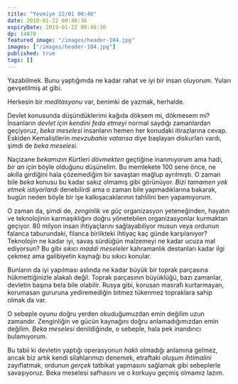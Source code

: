 ```yaml
---
title: "Yevmiye 22/01 00:46"
date: 2018-01-22 00:46:36
expiryDate: 2019-01-22 00:46:36
dp: 14070
featured_image: "/images/header-104.jpg"
images: ["/images/header-104.jpg"]
published: true
tags: []
---
```




Yazabilmek. Bunu yaptığımda ne kadar rahat ve iyi bir insan oluyorum. Yuları
gevşetilmiş at gibi.

Herkesin bir *meditasyonu* var, benimki de yazmak, herhalde. 

Devlet konusunda düşündüklerimi kağıda döksem mi, dökmesem mi? İnsanların
*devlet için kendini feda etmeyi* normal saydığı zamanlardan geçiyoruz, *beka
meselesi* insanların hemen her konudaki itirazlarına cevap. Eskiden
Kemalistlerin *mevzubahis vatansa* diye başlayan diskurları vardı, şimdi de
*beka meselesi.*

Naçizane *bekamızın* Kürtleri *dövmekten* geçtiğine inanmıyorum ama hadi, *bir
an için* böyle olduğunu düşünelim. Bu memlekete 100 sene önce, ne akılla
girdiğini hala çözemediğim bir savaştan mağlup ayrılmıştı. O zaman bile *beka*
konusu bu kadar sakız olmamış gibi görünüyor. *Bizi tamamen yok etmek
istiyorlardı* denebilirdi ama o zaman bile yapmadıklarına bakarak, bugün neden
böyle bir işe kalkışacaklarının tahlilini ben yapamıyorum. 

O zaman da, şimdi de, *zenginlik* ve *güç* organizasyon yeteneğinden, hayatın ve
teknolojinin karmaşıklığını doğru yönetebilen organizasyonlar kurmaktan geçiyor.
80 milyon insan ihtiyaçlarını sağlayabiliyor musun veya ordunun falanca
taburundaki, filanca birlikteki ihtiyaç kaç günde karşılanıyor? Teknolojin ne
kadar iyi, savaş sürdüğün malzemeyi ne kadar ucuza mal ediyorsun? Bu gibi
*sıkıcı maddi meseleler* kahramanlık destanları kadar ilgi çekmez ama
galibiyetin kaynağı bu sıkıcı konular. 

Bunların da iyi yapılması aslında ne kadar büyük bir toprak parçasına
hükmettiğinizle alakalı değil. Toprak parçasının büyüklüğü, bazı zamanlar,
devletin başına bela bile olabilir. Rusya gibi, korusan masrafı kurtarmayan,
korumasan gururuna yediremediğin bitmez tükenmez topraklara sahip olmak da
var. 

O sebeple oyunu doğru yerden okuduğumuzdan emin değilim uzun zamandır.
Zenginliğin ve gücün kaynağını doğru anlamadığımızdan emin değilim. *Beka
meselesi* denildiğinde, o sebeple, hala pek inandırıcı bulamıyorum.

Bu tabii ki devletin yaptığı operasyonun *haklı* olmadığı anlamına gelmez, ancak
biz artık kendi silahlarımızı denemek, etraftaki *oluşum ihtimalini*
zayıflatmak, ordunun *gerçek* tatbikat yapmasını sağlamak gibi sebeplerle
savaşıyoruz. Beka meselesi safhasını ve o korkuyu geçmiş olmamız lazım. 


